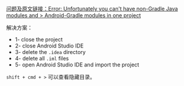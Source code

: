 [问题及原文链接：Error: Unfortunately you can't have non-Gradle Java modules and > Android-Gradle modules in one project](https://stackoverflow.com/questions/30142056/error-unfortunately-you-cant-have-non-gradle-java-modules-and-android-gradle)

解决方案：

* 1- close the project
* 2- close Android Studio IDE
* 3- delete the  `.idea` directory
* 4- delete all `.iml` files
* 5- open Android Studio IDE and import the project

`shift + cmd + >` 可以查看隐藏目录。